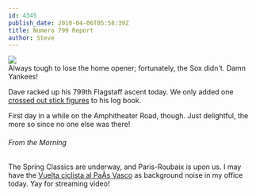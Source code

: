 ```yaml
---
id: 4345
publish_date: 2010-04-06T05:58:39Z
title: Numero 799 Report
author: Steve
---
```

[![](http://www.flagstafffrenzy.org/wp-content/uploads/2010/04/red-sox.gif)](http://sports.espn.go.com/boston/mlb/columns/story?columnist=bryant_howard&id=5056257)  
Always tough to lose the home opener; fortunately, the Sox didn't. Damn Yankees!

Dave racked up his 799th Flagstaff ascent today. We only added one [crossed out stick figures](http://www.flagstafffrenzy.org/2004/10/24/extreme-lunch-brake) to his log book.

First day in a while on the Amphitheater Road, though. Just delightful, the more so since no one else was there!

###### From the Morning

The Spring Classics are underway, and Paris-Roubaix is upon us. I may have the [Vuelta ciclista al PaÃ­s Vasco](http://www.universalsports.com/news/article/newsid=464433.html) as background noise in my office today. Yay for streaming video!